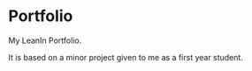 # Portfolio
My LeanIn Portfolio.

It is based on a minor project given to me as a first year student.

